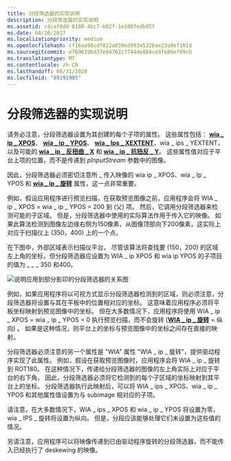 ```yaml
---
title: 分段筛选器的实现说明
description: 分段筛选器的实现说明
ms.assetid: c4caf8dd-8108-4bc7-b02f-1e180fedb95f
ms.date: 04/20/2017
ms.localizationpriority: medium
ms.openlocfilehash: cf16aa98cdf822a039ed993a532bae23a9ef181d
ms.sourcegitcommit: e769619bd37e04762c77444e8b4ce9fe86ef09cb
ms.translationtype: MT
ms.contentlocale: zh-CN
ms.lasthandoff: 08/31/2020
ms.locfileid: "89191905"
---
```

# <a name="implementation-notes-for-segmentation-filters"></a>分段筛选器的实现说明





请务必注意，分段筛选器设置为其创建的每个子项的属性。 这些属性包括： [**wia \_ ip \_ XPOS**](./wia-ips-xpos.md)、 [**wia \_ ip \_ YPOS**](./wia-ips-ypos.md)、 [**wia \_ Ips \_ XEXTENT**](./wia-ips-xextent.md)、wia \_ ips \_ YEXTENT，以及可能的 [**wia \_ ip \_ 反扭曲 \_ X**](./wia-ips-deskew-x.md) 和 [**wia \_ ip \_ 抗扭反 \_ Y**](./wia-ips-deskew-y.md)。 这些属性值对应于平台上项的位置，而不是传递到 *pInputStream* 参数中的图像。

因此，分段筛选器必须密切注意所 \_ 传入映像的 wia ip \_ XPOS、wia \_ Ip \_ YPOS 和 [**wia \_ ip \_ 旋转**](./wia-ips-rotation.md) 属性，这一点非常重要。

例如，假设应用程序进行预览扫描，在获取预览图像之前，应用程序会将 WIA \_ ip \_ XPOS = wia \_ ip \_ YPOS = 200 到 (父) 项。 然后，它调用分段筛选器来检测可能的子区域。 但是，分段筛选器中使用的实际算法作用于传入它的映像。 如果此算法检测到图像左边缘右侧为150像素，从图像顶部向下200像素，这实际上对应于扫描仪上 (350，400) 上的一个点。

在下图中，外部区域表示扫描仪平台。 尽管该算法将查找要 (150，200) 的区域左上角的坐标，但分段筛选器应设置为 WIA \_ ip XPOS 和 wia ip YPOS 的子项目的值为 \_ \_ \_ 350 和400。

![说明应用到部分影印的分段筛选器的关系图](images/art-segmentation3.png)

例如，如果应用程序将以可视方式显示分段筛选器检测到的区域，则必须注意，分段筛选器将设置与其在平板中的位置相对应的坐标。 这意味着应用程序必须将平板坐标映射到预览图像中的坐标。 但在大多数情况下，应用程序将使用 WIA \_ ip \_ XPOS = wia \_ ip \_ YPOS = 0 执行预览扫描，而不会旋转 ([**WIA \_ ip \_ 旋转**](./wia-ips-rotation.md) = 纵向) 。 如果是这种情况，则平台上的坐标与预览图像中的坐标之间存在直接的映射。

分段筛选器必须注意的另一个属性是 "WIA" 属性 "WIA \_ ip \_ 旋转"，提供驱动程序实现了此属性。 例如，假设在获取预览图像时，应用程序会将 WIA \_ ip \_ 旋转到 ROT180。 在这种情况下，传递给分段筛选器的图像的左上角实际上对应于平台的右下角。 因此，分段筛选器必须将它检测到的每个子区域的坐标映射到其平台上的坐标。 分段筛选器执行此映射后，可以将 WIA \_ ips \_ XPOS、wia \_ ip \_ YPOS 和其他属性值设置为与 subimage 相对应的子项。

请注意，在大多数情况下，WIA \_ ips \_ XPOS 和 wia \_ ip \_ YPOS 将设置为零，wia \_ IPS \_ 旋转将设置为纵向。 但是，分段应该能够处理它们未设置为这些值的情况。

另请注意，应用程序可以将映像传递到已由驱动程序旋转的分段筛选器，而不能传入已经执行了 deskewing 的映像。

 

